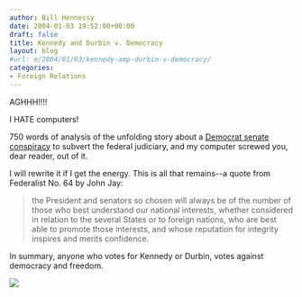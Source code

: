 ```yaml
---
author: Bill Hennessy
date: 2004-01-03 19:52:00+00:00
draft: false
title: Kennedy and Durbin v. Democracy
layout: blog
#url: e/2004/01/03/kennedy-amp-durbin-v-democracy/
categories:
- Foreign Relations
---
```


AGHHH!!!! 

I HATE computers!

750 words of analysis of the unfolding story about a [Democrat senate conspiracy](https://www.washingtonpost.com/wp-dyn/articles/A50380-2004Jan2.html) to subvert the federal judiciary, and my computer screwed you, dear reader, out of it.

I will rewrite it if I get the energy. This is all that remains--a quote from Federalist No. 64 by John Jay:

> the President and senators so chosen will always be of the number of those who best understand our national interests, whether considered in relation to the several States or to foreign nations, who are best able to promote those interests, and whose reputation for integrity inspires and merits confidence. 
> 
> 

In summary, anyone who votes for Kennedy or Durbin, votes against democracy and freedom.

![](https://blog.billhennessy.com/aggbug.aspx?PostID=808)

